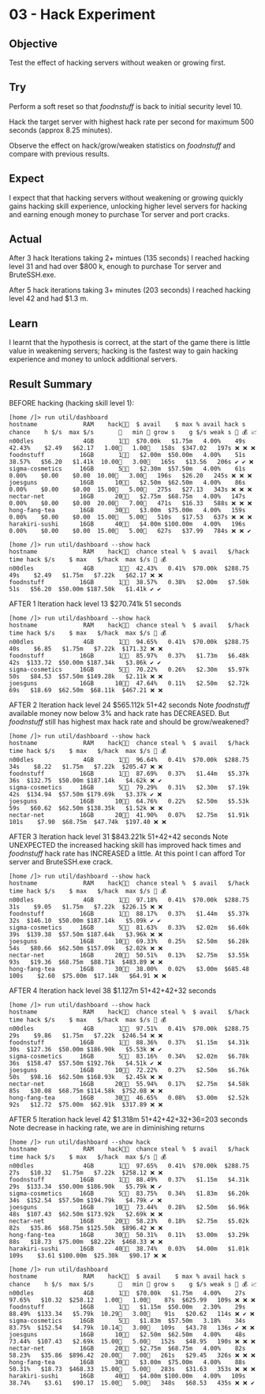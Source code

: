 # 03 - Hack Experiment

## Objective

Test the effect of hacking servers without weaken or growing first.

## Try

Perform a soft reset so that _foodnstuff_ is back to initial security level 10.

Hack the target server with highest hack rate per second for maximum 500 seconds (approx 8.25 minutes).

Observe the effect on hack/grow/weaken statistics on _foodnstuff_ and compare with previous results.

## Expect

I expect that that hacking servers without weakening or growing quickly gains hacking skill experience, unlocking higher level servers for hacking and earning enough money to purchase Tor server and port cracks.

## Actual

After 3 hack Iterations taking 2+ mintues (135 seconds) I reached hacking level 31 and had over $800 k, enough to purchase Tor server and BruteSSH.exe.

After 5 hack iterations taking 3+ minutes (203 seconds) I reached hacking level 42 and had $1.3 m.

## Learn

I learnt that the hypothesis is correct, at the start of the game there is little value in weakening servers; hacking is the fastest way to gain hacking experience and money to unlock additional servers.

## Result Summary

BEFORE hacking (hacking skill level 1):

```
[home /]> run util/dashboard
hostname             RAM    hack👨‍💻  $ avail    $ max % avail hack s  chance    h $/s  max $/s       👮   min 👮 grow s    g $/s weak s 🎯 💰 📈 
n00dles              4GB       1👨‍💻  $70.00k   $1.75m   4.00%    49s  42.43%    $2.49   $62.17   1.00👮   1.00👮   158s  $347.02   197s ❌ ❌ ❌ 
foodnstuff          16GB       1👨‍💻   $2.00m  $50.00m   4.00%    51s  38.57%   $56.20   $1.41k  10.00👮   3.00👮   165s   $13.56   206s ✔️ ✔️ ❌ 
sigma-cosmetics     16GB       5👨‍💻   $2.30m  $57.50m   4.00%    61s   0.00%    $0.00    $0.00  10.00👮   3.00👮   196s   $26.20   245s ❌ ❌ ❌ 
joesguns            16GB      10👨‍💻   $2.50m  $62.50m   4.00%    86s   0.00%    $0.00    $0.00  15.00👮   5.00👮   275s   $27.13   343s ❌ ❌ ❌ 
nectar-net          16GB      20👨‍💻   $2.75m  $68.75m   4.00%   147s   0.00%    $0.00    $0.00  20.00👮   7.00👮   471s   $16.33   588s ❌ ❌ ❌
hong-fang-tea       16GB      30👨‍💻   $3.00m  $75.00m   4.00%   159s   0.00%    $0.00    $0.00  15.00👮   5.00👮   510s   $17.53   637s ❌ ❌ ❌ 
harakiri-sushi      16GB      40👨‍💻   $4.00m $100.00m   4.00%   196s   0.00%    $0.00    $0.00  15.00👮   5.00👮   627s   $37.99   784s ❌ ❌ ✔️ 

[home /]> run util/dashboard --show hack
hostname             RAM    hack👨‍💻  chance steal %  $ avail   $/hack   time hack $/s    $ max   $/hack  max $/s 🎯 💰 
n00dles              4GB       1👨‍💻  42.43%   0.41%  $70.00k  $288.75    49s    $2.49   $1.75m   $7.22k   $62.17 ❌ ❌ 
foodnstuff          16GB       1👨‍💻  38.57%   0.38%   $2.00m   $7.50k    51s   $56.20  $50.00m $187.50k   $1.41k ✔️ ✔️
```

AFTER 1 Iteration hack level 13 $270.741k 51 seconds

```
[home /]> run util/dashboard --show hack
hostname             RAM    hack👨‍💻  chance steal %  $ avail   $/hack   time hack $/s    $ max   $/hack  max $/s 🎯 💰 
n00dles              4GB       1👨‍💻  94.65%   0.41%  $70.00k  $288.75    40s    $6.85   $1.75m   $7.22k  $171.32 ❌ ❌ 
foodnstuff          16GB       1👨‍💻  85.97%   0.37%   $1.73m   $6.48k    42s  $133.72  $50.00m $187.34k   $3.86k ✔️ ✔️ 
sigma-cosmetics     16GB       5👨‍💻  70.22%   0.26%   $2.30m   $5.97k    50s   $84.53  $57.50m $149.28k   $2.11k ❌ ❌ 
joesguns            16GB      10👨‍💻  47.64%   0.11%   $2.50m   $2.72k    69s   $18.69  $62.50m  $68.11k  $467.21 ❌ ❌ 
```

AFTER 2 Iteration hack level 24 $565.112k 51+42 seconds
Note _foodnstuff_ available money now below 3% and hack rate has DECREASED. But _foodnstuff_ still has highest max hack rate and should be grow/weakened?

```
[home /]> run util/dashboard --show hack
hostname             RAM    hack👨‍💻  chance steal %  $ avail   $/hack   time hack $/s    $ max   $/hack  max $/s 🎯 💰 
n00dles              4GB       1👨‍💻  96.64%   0.41%  $70.00k  $288.75    34s    $8.22   $1.75m   $7.22k  $205.47 ❌ ❌ 
foodnstuff          16GB       1👨‍💻  87.69%   0.37%   $1.44m   $5.37k    36s  $132.75  $50.00m $187.14k   $4.62k ❌ ✔️ 
sigma-cosmetics     16GB       5👨‍💻  79.29%   0.31%   $2.30m   $7.19k    42s  $134.94  $57.50m $179.69k   $3.37k ✔️ ❌ 
joesguns            16GB      10👨‍💻  64.76%   0.22%   $2.50m   $5.53k    59s   $60.62  $62.50m $138.35k   $1.52k ❌ ❌ 
nectar-net          16GB      20👨‍💻  41.90%   0.07%   $2.75m   $1.91k   101s    $7.90  $68.75m  $47.74k  $197.40 ❌ ❌ 
```

AFTER 3 Iteration hack level 31 $843.221k 51+42+42 seconds
Note UNEXPECTED the increased hacking skill has improved hack times and _foodnstuff_ hack rate has INCREASED a little.
At this point I can afford Tor server and BruteSSH.exe crack.

```
[home /]> run util/dashboard --show hack
hostname             RAM    hack👨‍💻  chance steal %  $ avail   $/hack   time hack $/s    $ max   $/hack  max $/s 🎯 💰 
n00dles              4GB       1👨‍💻  97.18%   0.41%  $70.00k  $288.75    31s    $9.05   $1.75m   $7.22k  $226.15 ❌ ❌ 
foodnstuff          16GB       1👨‍💻  88.17%   0.37%   $1.44m   $5.37k    32s  $146.10  $50.00m $187.14k   $5.09k ✔️ ✔️ 
sigma-cosmetics     16GB       5👨‍💻  81.63%   0.33%   $2.02m   $6.60k    39s  $139.38  $57.50m $187.64k   $3.96k ❌ ❌ 
joesguns            16GB      10👨‍💻  69.33%   0.25%   $2.50m   $6.28k    54s   $80.66  $62.50m $157.09k   $2.02k ❌ ❌ 
nectar-net          16GB      20👨‍💻  50.51%   0.13%   $2.75m   $3.55k    93s   $19.36  $68.75m  $88.71k  $483.89 ❌ ❌ 
hong-fang-tea       16GB      30👨‍💻  38.00%   0.02%   $3.00m  $685.48   100s    $2.60  $75.00m  $17.14k   $64.91 ❌ ❌
```

AFTER 4 Iteration hack level 38 $1.127m 51+42+42+32 seconds

```
[home /]> run util/dashboard --show hack
hostname             RAM    hack👨‍💻  chance steal %  $ avail   $/hack   time hack $/s    $ max   $/hack  max $/s 🎯 💰 
n00dles              4GB       1👨‍💻  97.51%   0.41%  $70.00k  $288.75    29s    $9.86   $1.75m   $7.22k  $246.54 ❌ ❌ 
foodnstuff          16GB       1👨‍💻  88.36%   0.37%   $1.15m   $4.31k    30s  $127.36  $50.00m $186.90k   $5.53k ❌ ✔️ 
sigma-cosmetics     16GB       5👨‍💻  83.16%   0.34%   $2.02m   $6.78k    36s  $158.47  $57.50m $192.76k   $4.51k ✔️ ❌ 
joesguns            16GB      10👨‍💻  72.22%   0.27%   $2.50m   $6.76k    50s   $98.16  $62.50m $168.93k   $2.45k ❌ ❌ 
nectar-net          16GB      20👨‍💻  55.94%   0.17%   $2.75m   $4.58k    85s   $30.08  $68.75m $114.58k  $752.08 ❌ ❌ 
hong-fang-tea       16GB      30👨‍💻  46.65%   0.08%   $3.00m   $2.52k    92s   $12.72  $75.00m  $62.91k  $317.89 ❌ ❌ 
```

AFTER 5 Iteration hack level 42 $1.318m 51+42+42+32+36=203 seconds
Note decrease in hacking rate, we are in diminishing returns

```
[home /]> run util/dashboard --show hack
hostname             RAM    hack👨‍💻  chance steal %  $ avail   $/hack   time hack $/s    $ max   $/hack  max $/s 🎯 💰 
n00dles              4GB       1👨‍💻  97.65%   0.41%  $70.00k  $288.75    27s   $10.32   $1.75m   $7.22k  $258.12 ❌ ❌ 
foodnstuff          16GB       1👨‍💻  88.49%   0.37%   $1.15m   $4.31k    29s  $133.34  $50.00m $186.90k   $5.79k ❌ ✔️ 
sigma-cosmetics     16GB       5👨‍💻  83.75%   0.34%   $1.83m   $6.20k    34s  $152.54  $57.50m $194.79k   $4.79k ✔️ ❌ 
joesguns            16GB      10👨‍💻  73.44%   0.28%   $2.50m   $6.96k    48s  $107.43  $62.50m $173.92k   $2.69k ❌ ❌ 
nectar-net          16GB      20👨‍💻  58.23%   0.18%   $2.75m   $5.02k    82s   $35.86  $68.75m $125.50k  $896.42 ❌ ❌ 
hong-fang-tea       16GB      30👨‍💻  50.31%   0.11%   $3.00m   $3.29k    88s   $18.73  $75.00m  $82.22k  $468.33 ❌ ❌ 
harakiri-sushi      16GB      40👨‍💻  38.74%   0.03%   $4.00m   $1.01k   109s    $3.61 $100.00m  $25.30k   $90.17 ❌ ❌

[home /]> run util/dashboard
hostname             RAM    hack👨‍💻  $ avail    $ max % avail hack s  chance    h $/s  max $/s       👮   min 👮 grow s    g $/s weak s 🎯 💰 📈 
n00dles              4GB       1👨‍💻  $70.00k   $1.75m   4.00%    27s  97.65%   $10.32  $258.12   1.00👮   1.00👮    87s  $625.99   109s ❌ ❌ ❌ 
foodnstuff          16GB       1👨‍💻   $1.15m  $50.00m   2.30%    29s  88.49%  $133.34   $5.79k  10.29👮   3.00👮    91s   $20.62   114s ❌ ✔️ ❌ 
sigma-cosmetics     16GB       5👨‍💻   $1.83m  $57.50m   3.18%    34s  83.75%  $152.54   $4.79k  10.14👮   3.00👮   109s   $43.78   136s ✔️ ❌ ❌ 
joesguns            16GB      10👨‍💻   $2.50m  $62.50m   4.00%    48s  73.44%  $107.43   $2.69k  15.00👮   5.00👮   152s   $48.95   190s ❌ ❌ ❌ 
nectar-net          16GB      20👨‍💻   $2.75m  $68.75m   4.00%    82s  58.23%   $35.86  $896.42  20.00👮   7.00👮   261s   $29.45   326s ❌ ❌ ❌ 
hong-fang-tea       16GB      30👨‍💻   $3.00m  $75.00m   4.00%    88s  50.31%   $18.73  $468.33  15.00👮   5.00👮   283s   $31.63   353s ❌ ❌ ❌ 
harakiri-sushi      16GB      40👨‍💻   $4.00m $100.00m   4.00%   109s  38.74%    $3.61   $90.17  15.00👮   5.00👮   348s   $68.53   435s ❌ ❌ ✔️
```

